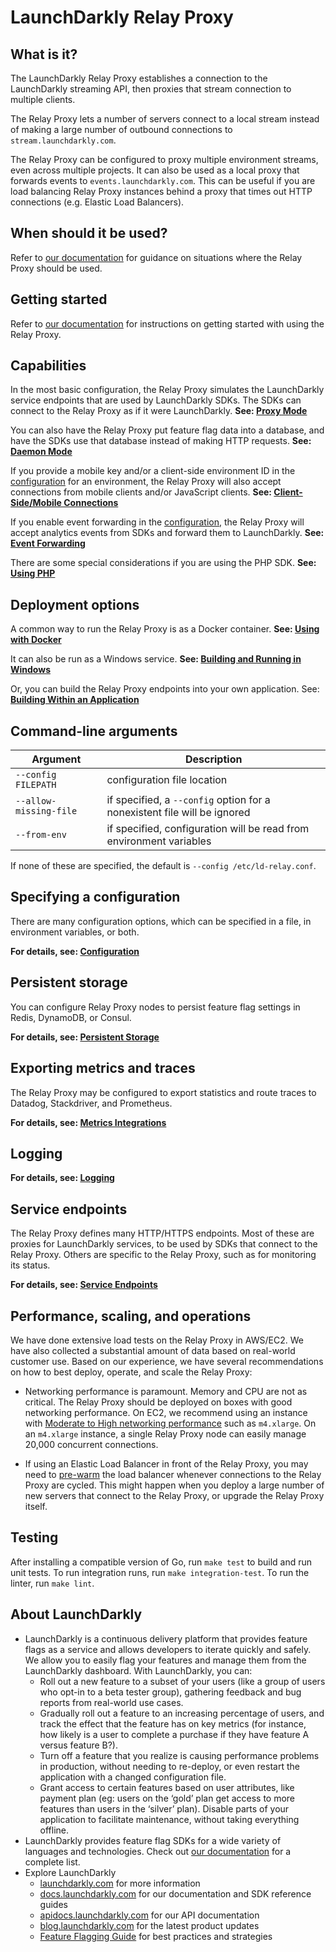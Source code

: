 # LaunchDarkly Relay Proxy

## What is it?

The LaunchDarkly Relay Proxy establishes a connection to the LaunchDarkly streaming API, then proxies that stream connection to multiple clients.

The Relay Proxy lets a number of servers connect to a local stream instead of making a large number of outbound connections to `stream.launchdarkly.com`.

The Relay Proxy can be configured to proxy multiple environment streams, even across multiple projects. It can also be used as a local proxy that forwards events  to `events.launchdarkly.com`. This can be useful if you are load balancing Relay Proxy instances behind a proxy that times out HTTP connections (e.g. Elastic Load Balancers).


## When should it be used?

Refer to [our documentation](https://docs.launchdarkly.com/home/advanced/relay-proxy#should-i-use-the-relay-proxy) for guidance on situations where the Relay Proxy should be used.


## Getting started

Refer to [our documentation](https://docs.launchdarkly.com/home/advanced/relay-proxy/using#starting-the-relay-proxy) for instructions on getting started with using the Relay Proxy.


## Capabilities

In the most basic configuration, the Relay Proxy simulates the LaunchDarkly service endpoints that are used by LaunchDarkly SDKs. The SDKs can connect to the Relay Proxy as if it were LaunchDarkly. **See: [Proxy Mode](./docs/proxy-mode.md)**

You can also have the Relay Proxy put feature flag data into a database, and have the SDKs use that database instead of making HTTP requests. **See: [Daemon Mode](./docs/daemon-mode.md)**

If you provide a mobile key and/or a client-side environment ID in the [configuration](./docs/configuration.md#file-section-environment-name) for an environment, the Relay Proxy will also accept connections from mobile clients and/or JavaScript clients. **See: [Client-Side/Mobile Connections](./docs/client-side.md)**

If you enable event forwarding in the [configuration](./docs/configuration.md#file-section-events), the Relay Proxy will accept analytics events from SDKs and forward them to LaunchDarkly. **See: [Event Forwarding](./docs/events.md)**

There are some special considerations if you are using the PHP SDK. **See: [Using PHP](./docs/php.md)**


## Deployment options

A common way to run the Relay Proxy is as a Docker container. **See: [Using with Docker](./docs/docker.md)**

It can also be run as a Windows service. **See: [Building and Running in Windows](./docs/windows.md)**

Or, you can build the Relay Proxy endpoints into your own application. See: **[Building Within an Application](./docs/in-app.md)**


## Command-line arguments

Argument               | Description
---------------------- | --------------------
`--config FILEPATH`    | configuration file location
`--allow-missing-file` | if specified, a `--config` option for a nonexistent file will be ignored
`--from-env`           | if specified, configuration will be read from environment variables

If none of these are specified, the default is `--config /etc/ld-relay.conf`.


## Specifying a configuration

There are many configuration options, which can be specified in a file, in environment variables, or both.

**For details, see: [Configuration](./docs/configuration.md)**


## Persistent storage

You can configure Relay Proxy nodes to persist feature flag settings in Redis, DynamoDB, or Consul.

**For details, see: [Persistent Storage](./docs/persistent-storage.md)**


## Exporting metrics and traces

The Relay Proxy may be configured to export statistics and route traces to Datadog, Stackdriver, and Prometheus.

**For details, see: [Metrics Integrations](./docs/metrics.md)**


## Logging

**For details, see: [Logging](./docs/logging.md)**


## Service endpoints

The Relay Proxy defines many HTTP/HTTPS endpoints. Most of these are proxies for LaunchDarkly services, to be used by SDKs that connect to the Relay Proxy. Others are specific to the Relay Proxy, such as for monitoring its status.

**For details, see: [Service Endpoints](./docs/endpoints.md)**


## Performance, scaling, and operations

We have done extensive load tests on the Relay Proxy in AWS/EC2. We have also collected a substantial amount of data based on real-world customer use. Based on our experience, we have several recommendations on how to best deploy, operate, and scale the Relay Proxy:

* Networking performance is paramount. Memory and CPU are not as critical. The Relay Proxy should be deployed on boxes with good networking performance. On EC2, we recommend using an instance with [Moderate to High networking performance](http://www.ec2instances.info/) such as `m4.xlarge`. On an `m4.xlarge` instance, a single Relay Proxy node can easily manage 20,000 concurrent connections.

* If using an Elastic Load Balancer in front of the Relay Proxy, you may need to [pre-warm](https://aws.amazon.com/articles/1636185810492479) the load balancer whenever connections to the Relay Proxy are cycled. This might happen when you deploy a large number of new servers that connect to the Relay Proxy, or upgrade the Relay Proxy itself.


## Testing

After installing a compatible version of Go, run `make test` to build and run unit tests. To run integration runs, run `make integration-test`. To run the linter, run `make lint`.


## About LaunchDarkly

* LaunchDarkly is a continuous delivery platform that provides feature flags as a service and allows developers to iterate quickly and safely. We allow you to easily flag your features and manage them from the LaunchDarkly dashboard.  With LaunchDarkly, you can:
    * Roll out a new feature to a subset of your users (like a group of users who opt-in to a beta tester group), gathering feedback and bug reports from real-world use cases.
    * Gradually roll out a feature to an increasing percentage of users, and track the effect that the feature has on key metrics (for instance, how likely is a user to complete a purchase if they have feature A versus feature B?).
    * Turn off a feature that you realize is causing performance problems in production, without needing to re-deploy, or even restart the application with a changed configuration file.
    * Grant access to certain features based on user attributes, like payment plan (eg: users on the ‘gold’ plan get access to more features than users in the ‘silver’ plan). Disable parts of your application to facilitate maintenance, without taking everything offline.
* LaunchDarkly provides feature flag SDKs for a wide variety of languages and technologies. Check out [our documentation](https://docs.launchdarkly.com/docs) for a complete list.
* Explore LaunchDarkly
    * [launchdarkly.com](https://www.launchdarkly.com/ "LaunchDarkly Main Website") for more information
    * [docs.launchdarkly.com](https://docs.launchdarkly.com/  "LaunchDarkly Documentation") for our documentation and SDK reference guides
    * [apidocs.launchdarkly.com](https://apidocs.launchdarkly.com/  "LaunchDarkly API Documentation") for our API documentation
    * [blog.launchdarkly.com](https://blog.launchdarkly.com/  "LaunchDarkly Blog Documentation") for the latest product updates
    * [Feature Flagging Guide](https://github.com/launchdarkly/featureflags/  "Feature Flagging Guide") for best practices and strategies
